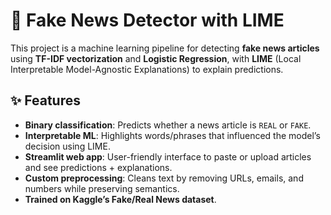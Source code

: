 # 📰 Fake News Detector with LIME

This project is a machine learning pipeline for detecting **fake news articles** using **TF-IDF vectorization** and **Logistic Regression**, with **LIME** (Local Interpretable Model-Agnostic Explanations) to explain predictions.

## ✨ Features
- **Binary classification**: Predicts whether a news article is `REAL` or `FAKE`.
- **Interpretable ML**: Highlights words/phrases that influenced the model’s decision using LIME.
- **Streamlit web app**: User-friendly interface to paste or upload articles and see predictions + explanations.
- **Custom preprocessing**: Cleans text by removing URLs, emails, and numbers while preserving semantics.
- **Trained on Kaggle’s Fake/Real News dataset**.
